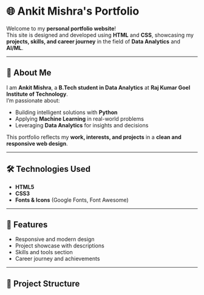 # 🌐 Ankit Mishra's Portfolio

Welcome to my **personal portfolio website**!  
This site is designed and developed using **HTML** and **CSS**, showcasing my **projects, skills, and career journey** in the field of **Data Analytics** and **AI/ML**.

---

## 🚀 About Me  
I am **Ankit Mishra**, a **B.Tech student in Data Analytics** at **Raj Kumar Goel Institute of Technology**.  
I’m passionate about:  
- Building intelligent solutions with **Python**  
- Applying **Machine Learning** in real-world problems  
- Leveraging **Data Analytics** for insights and decisions  

This portfolio reflects my **work, interests, and projects** in a **clean and responsive web design**.

---

## 🛠️ Technologies Used  
- **HTML5**  
- **CSS3**  
- **Fonts & Icons** (Google Fonts, Font Awesome)  

---

## 📌 Features  
- Responsive and modern design  
- Project showcase with descriptions  
- Skills and tools section  
- Career journey and achievements  

---

## 📂 Project Structure  
